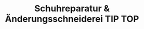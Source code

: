 ---
title: "Schuhreparatur & Änderungsschneiderei TIP TOP"
url: /oberursel-taunus/schuhreparatur-und-aenderungsschneiderei-tip-top/
shop: Schneiderei
---